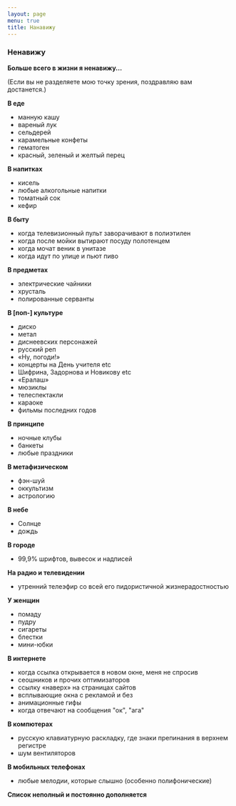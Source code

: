 ```yaml
---
layout: page
menu: true
title: Нанавижу
---
```


### Ненавижу 

**Больше всего в жизни я ненавижу...**

(Если вы не разделяете мою точку зрения, поздравляю  вам  достанется.)


**В еде**

 * манную кашу
 * вареный лук
 * сельдерей
 * карамельные конфеты
 * гематоген
 * красный, зеленый и желтый перец

**В напитках**
* кисель
* любые алкогольные напитки
* томатный сок
* кефир 

**В быту**
* когда телевизионный пульт заворачивают в полиэтилен
* когда после мойки вытирают посуду полотенцем
* когда мочат веник в унитазе
* когда идут по улице и пьют пиво

**В предметах**
* электрические чайники
* хрусталь
* полированные серванты

**В [поп-] культуре**
* диско
* метал
* диснеевских персонажей
* русский реп
* «Ну, погоди!»
* концерты на День учителя etc
* Шифрина, Задорнова и Новикову etc
* «Ералаш» 
* мюзиклы
* телеспектакли 
* караоке
* фильмы последних годов 

**В принципе**
* ночные клубы
* банкеты
* любые праздники

**В метафизическом**
* фэн-шуй
* оккультизм
* астрологию 

**В небе**
* Солнце
* дождь 

**В городе**
* 99,9% шрифтов, вывесок и надписей

**На радио и телевидении**
* утренний телеэфир со всей его пидористичной жизнерадостностью

**У женщин**
* помаду
* пудру
* сигареты
* блестки
* мини-юбки

**В интернете**
* когда ссылка открывается в новом окне, меня не спросив
* сеошников и прочих оптимизаторов 
* ссылку «наверх» на страницах сайтов
* всплывающие окна с рекламой и без
* анимационные гифы
* когда отвечают на сообщения "ок", "ага" 

**В компютерах**
* русскую клавиатурную раскладку, где знаки препинания в верхнем регистре
* шум вентиляторов

**В мобильных телефонах**
* любые мелодии, которые слышно (особенно полифонические)


**Список неполный и постоянно дополняется**
